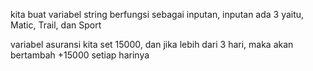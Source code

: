 kita buat variabel string berfungsi sebagai inputan, inputan ada 3 yaitu, Matic, Trail, dan Sport

variabel asuransi kita set 15000, dan jika lebih dari 3 hari, maka akan bertambah +15000 setiap harinya

